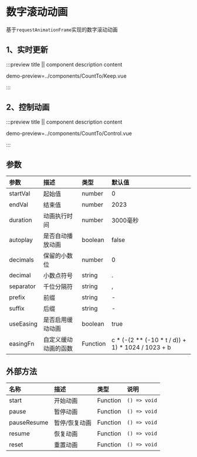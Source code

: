 # 数字滚动动画
基于`requestAnimationFrame`实现的数字滚动动画
## 1、实时更新

:::preview title || component description content

demo-preview=../components/CountTo/Keep.vue

:::

## 2、控制动画

:::preview title || component description content

demo-preview=../components/CountTo/Control.vue

:::

## 参数

| 参数 | 描述 | 类型 | 默认值 |
|:-|:-|:-|:-|
| startVal | 起始值 | number | 0 |
| endVal | 结束值 | number | 2023 |
| duration | 动画执行时间 | number | 3000毫秒 |
| autoplay | 是否自动播放动画 | boolean | false |
| decimals | 保留的小数位 | number | 0 |
| decimal | 小数点符号 | string | . |
| separator | 千位分隔符 | string | , |
| prefix | 前缀 | string | - |
| suffix | 后缀 | string | - |
| useEasing | 是否启用缓动动画 | boolean | true |
| easingFn | 自定义缓动动画的函数 | Function | c * (-(2 ** (-10 * t / d)) + 1) * 1024 / 1023 + b |

## 外部方法

| 名称 | 描述 | 类型 | 说明 |
|:-|:-|:-|:-|
| start | 开始动画 | Function | `() => void` |
| pause | 暂停动画 | Function | `() => void` |
| pauseResume | 暂停/恢复动画 | Function | `() => void` |
| resume | 恢复动画 | Function | `() => void` |
| reset | 重置动画 | Function | `() => void` |
